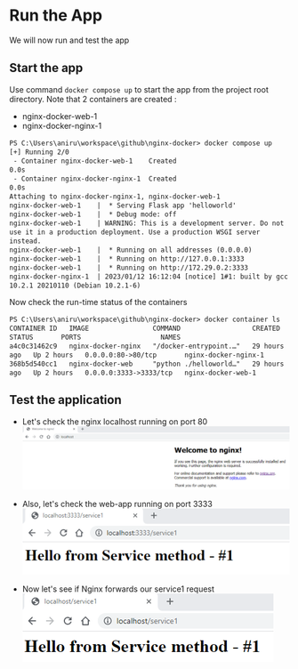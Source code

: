 # Run the App 
We will now run and test the app

## Start the app 
Use command `docker compose up` to start the app from the project root directory. Note that 2 containers are created :

* nginx-docker-web-1
* nginx-docker-nginx-1

```
PS C:\Users\aniru\workspace\github\nginx-docker> docker compose up 
[+] Running 2/0
 - Container nginx-docker-web-1    Created                                                                                                                                                                       0.0s 
 - Container nginx-docker-nginx-1  Created                                                                                                                                                                       0.0s 
Attaching to nginx-docker-nginx-1, nginx-docker-web-1
nginx-docker-web-1    |  * Serving Flask app 'helloworld'
nginx-docker-web-1    |  * Debug mode: off
nginx-docker-web-1    | WARNING: This is a development server. Do not use it in a production deployment. Use a production WSGI server instead.
nginx-docker-web-1    |  * Running on all addresses (0.0.0.0)
nginx-docker-web-1    |  * Running on http://127.0.0.1:3333
nginx-docker-web-1    |  * Running on http://172.29.0.2:3333
nginx-docker-nginx-1  | 2023/01/12 16:12:04 [notice] 1#1: built by gcc 10.2.1 20210110 (Debian 10.2.1-6)
```
Now check the run-time status of the containers
```
PS C:\Users\aniru\workspace\github\nginx-docker> docker container ls 
CONTAINER ID   IMAGE                COMMAND                  CREATED        STATUS       PORTS                    NAMES
a4c0c31462c9   nginx-docker-nginx   "/docker-entrypoint.…"   29 hours ago   Up 2 hours   0.0.0.0:80->80/tcp       nginx-docker-nginx-1
368b5d540cc1   nginx-docker-web     "python ./helloworld…"   29 hours ago   Up 2 hours   0.0.0.0:3333->3333/tcp   nginx-docker-web-1
```

## Test the application
* Let's check the nginx localhost running on port 80 
![Screenshot](img/nginx-index.png)

* Also, let's check the web-app running on port 3333
![Screenshot](img/webapp-service1.png)

* Now let's see if Nginx forwards our service1 request  
![Screenshot](img/nginx-service1.png)

